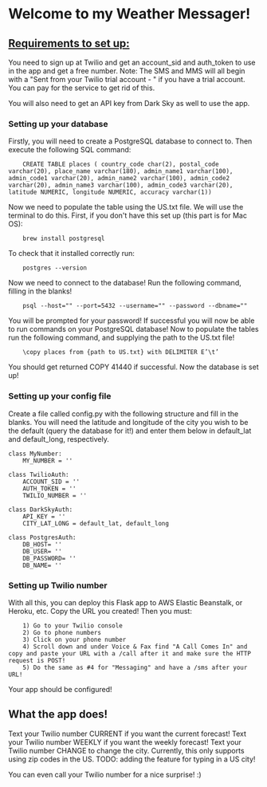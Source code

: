 <h1> Welcome to my Weather Messager! </h1>

<h2> <u>Requirements to set up:</u> </h2>

You need to sign up at Twilio and get an account_sid and auth_token to use in the app and get a free number.
Note: The SMS and MMS will all begin with a "Sent from your Twilio trial account - " if you
have a trial account. You can pay for the service to get rid of this.

You will also need to get an API key from Dark Sky as well to use the app.


<h3> Setting up your database </h3>
Firstly, you will need to create a PostgreSQL database to connect to. Then execute the following SQL command:

        CREATE TABLE places ( country_code char(2), postal_code varchar(20), place_name varchar(180), admin_name1 varchar(100), admin_code1 varchar(20), admin_name2 varchar(100), admin_code2 varchar(20), admin_name3 varchar(100), admin_code3 varchar(20), latitude NUMERIC, longitude NUMERIC, accuracy varchar(1))

Now we need to populate the table using the US.txt file. We will use the terminal to do this. First, if you don't have this set up (this part is for Mac OS):

        brew install postgresql

To check that it installed correctly run:

        postgres --version

Now we need to connect to the database! Run the following command, filling in the blanks!

        psql --host="" --port=5432 --username="" --password --dbname=""

You will be prompted for your password! If successful you will now be able to run commands on your PostgreSQL database! Now to populate the tables run the following command, and supplying the path to the US.txt file!

        \copy places from {path to US.txt} with DELIMITER E’\t’

You should get returned COPY 41440 if successful. Now the database is set up!


<h3> Setting up your config file </h3>
Create a file called config.py with the following structure and fill in the blanks. You will need the latitude and longitude of the city
you wish to be the default (query the database for it!) and enter them below in default_lat and default_long, respectively.

    class MyNumber:
        MY_NUMBER = ''

    class TwilioAuth:
        ACCOUNT_SID = ''
        AUTH_TOKEN = ''
        TWILIO_NUMBER = ''

    class DarkSkyAuth:
        API_KEY = ''
        CITY_LAT_LONG = default_lat, default_long

    class PostgresAuth:
        DB_HOST= ''
        DB_USER= '' 
        DB_PASSWORD= ''
        DB_NAME= ''


<h3> Setting up Twilio number </h3>
With all this, you can deploy this Flask app to AWS Elastic Beanstalk, or Heroku, etc. Copy the URL you created!
Then you must:

        1) Go to your Twilio console
        2) Go to phone numbers
        3) Click on your phone number
        4) Scroll down and under Voice & Fax find "A Call Comes In" and copy and paste your URL with a /call after it and make sure the HTTP request is POST!
        5) Do the same as #4 for "Messaging" and have a /sms after your URL!

Your app should be configured!


<h2> What the app does! </h2>
Text your Twilio number CURRENT if you want the current forecast!
Text your Twilio number WEEKLY if you want the weekly forecast!
Text your Twilio number CHANGE <ZIP_CODE> to change the city. Currently, this only supports using zip codes in the US. TODO: adding the feature for typing in a US city!

You can even call your Twilio number for a nice surprise! :)
